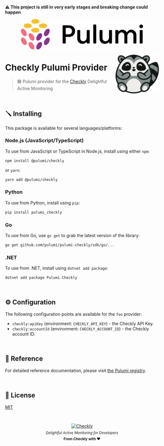 **⚠️ This project is still in very early stages and breaking change could happen**

<p align="center">
  <img width="400px" src="./assets/pulumi.svg" alt="Pulumi" />
</p>

<p>
  <img height="128" src="./assets/checkly.svg" align="right" />
  <h1>Checkly Pulumi Provider</h1>
</p>

> 🟪 Pulumi provider for the [Checkly](https://checklyhq.com) Delightful Active Monitoring

<br>

## 🪛 Installing

This package is available for several languages/platforms:

### Node.js (JavaScript/TypeScript)

To use from JavaScript or TypeScript in Node.js, install using either `npm`:

```bash
npm install @pulumi/checkly
```

or `yarn`:

```bash
yarn add @pulumi/checkly
```

### Python

To use from Python, install using `pip`:

```bash
pip install pulumi_checkly
```

### Go

To use from Go, use `go get` to grab the latest version of the library:

```bash
go get github.com/pulumi/pulumi-checkly/sdk/go/...
```

### .NET

To use from .NET, install using `dotnet add package`:

```bash
dotnet add package Pulumi.Checkly
```

<br>

## ⚙️  Configuration

The following configuration points are available for the `foo` provider:

- `checkly:apiKey` (environment: `CHECKLY_API_KEY`) - the Checkly API Key.
- `checkly:accountId` (environment: `CHECKLY_ACCOUNT_ID`) - the Checkly account ID.

<br>

## 📖 Reference

For detailed reference documentation, please visit [the Pulumi registry](https://www.pulumi.com/registry/packages/checkly/api-docs/).

<br>

## 📄 License

[MIT](https://github.com/checkly/pulumi-checkly/blob/main/LICENSE)

<br>


<p align="center">
  <a href="https://checklyhq.com?utm_source=github&utm_medium=sponsor-logo-github&utm_campaign=headless-recorder" target="_blank">
  <img width="100px" src="https://www.checklyhq.com/images/text_racoon_logo.svg" alt="Checkly" />
  </a>
  <br />
  <i><sub>Delightful Active Monitoring for Developers</sub></i>
  <br>
  <b><sub>From Checkly with ♥️</sub></b>
<p>
